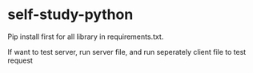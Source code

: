 # self-study-python

Pip install first for all library in requirements.txt.

If want to test server, run server file, and run seperately client file to test request
